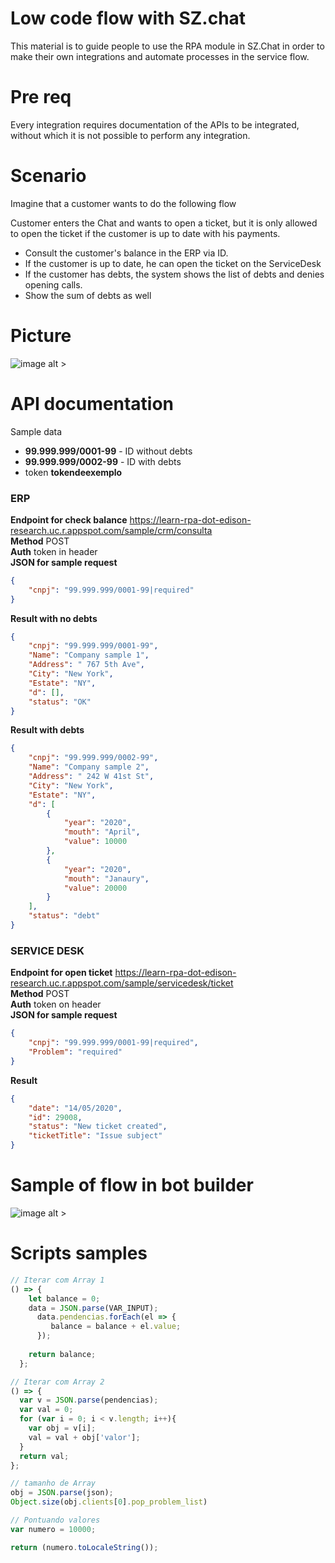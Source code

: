# Low code flow with SZ.chat
This material is to guide people to use the RPA module in SZ.Chat in order to make their own integrations and automate processes in the service flow.

# Pre req

Every integration requires documentation of the APIs to be integrated, without which it is not possible to perform any integration.

# Scenario

Imagine that a customer wants to do the following flow<br>

Customer enters the Chat and wants to open a ticket, but it is only allowed to open the ticket if the customer is up to date with his payments.

* Consult the customer's balance in the ERP via ID.
* If the customer is up to date, he can open the ticket on the ServiceDesk
* If the customer has debts, the system shows the list of debts and denies opening calls.
* Show the sum of debts as well

# Picture

![image alt >](Fluxo-Exemplo.png)

# API documentation

Sample data
* **99.999.999/0001-99** - ID without debts
* **99.999.999/0002-99** - ID with debts
* token **tokendeexemplo**

### ERP

**Endpoint for check balance** https://learn-rpa-dot-edison-research.uc.r.appspot.com/sample/crm/consulta<br>
**Method** POST<br>
**Auth** token in header<br>
**JSON for sample request**
```json
{
	"cnpj": "99.999.999/0001-99|required"
}
```
**Result with no debts**
```json
{
    "cnpj": "99.999.999/0001-99",
    "Name": "Company sample 1",
    "Address": " 767 5th Ave",
    "City": "New York",
    "Estate": "NY",
    "d": [],
    "status": "OK"
}
```
**Result with debts**
```json
{
    "cnpj": "99.999.999/0002-99",
    "Name": "Company sample 2",
    "Address": " 242 W 41st St",
    "City": "New York",
    "Estate": "NY",
    "d": [
        {
            "year": "2020",
            "mouth": "April",
            "value": 10000
        },
        {
            "year": "2020",
            "mouth": "Janaury",
            "value": 20000
        }
    ],
    "status": "debt"
}
```
### SERVICE DESK

**Endpoint for open ticket** https://learn-rpa-dot-edison-research.uc.r.appspot.com/sample/servicedesk/ticket<br>
**Method** POST<br>
**Auth** token on header<br>
**JSON for sample request**
```json
{
    "cnpj": "99.999.999/0001-99|required",
    "Problem": "required"
}
```
**Result**
```json
{
    "date": "14/05/2020",
    "id": 29008,
    "status": "New ticket created",
    "ticketTitle": "Issue subject"
}
```
# Sample of flow in bot builder

![image alt >](Sugestao-De-Fluxo.png)

# Scripts samples
```javascript
// Iterar com Array 1
() => {
    let balance = 0;
    data = JSON.parse(VAR_INPUT);
      data.pendencias.forEach(el => {
         balance = balance + el.value;
      });
  
    return balance;
  };

// Iterar com Array 2
() => {
  var v = JSON.parse(pendencias);
  var val = 0;
  for (var i = 0; i < v.length; i++){
    var obj = v[i];
    val = val + obj['valor'];
  }
  return val;
};

// tamanho de Array
obj = JSON.parse(json);
Object.size(obj.clients[0].pop_problem_list)

// Pontuando valores
var numero = 10000;

return (numero.toLocaleString()); 
```
